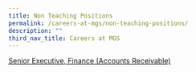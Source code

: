 ```yaml
---
title: Non Teaching Positions
permalink: /careers-at-mgs/non-teaching-positions/
description: ""
third_nav_title: Careers at MGS
---
```

[Senior Executive, Finance (Accounts Receivable)](https://www.jobstreet.com.sg/en/job/senior-executive-finance-accounts-receivable-10920446?jobId=jobstreet-sg-job-10920446&sectionRank=1&token=0~bafdf91a-e26e-4e86-a5dc-393dd62b0a3e&fr=SRP%20View%20In%20New%20Tab)